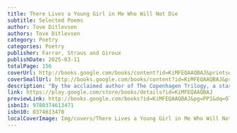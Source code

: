 ```yaml
---
title: There Lives a Young Girl in Me Who Will Not Die
subtitle: Selected Poems
author: Tove Ditlevsen
authors: Tove Ditlevsen
category: Poetry
categories: Poetry
publisher: Farrar, Straus and Giroux
publishDate: 2025-03-11
totalPage: 156
coverUrl: http://books.google.com/books/content?id=KiMFEQAAQBAJ&printsec=frontcover&img=1&zoom=1&edge=curl&source=gbs_api
coverSmallUrl: http://books.google.com/books/content?id=KiMFEQAAQBAJ&printsec=frontcover&img=1&zoom=5&edge=curl&source=gbs_api
description: "By the acclaimed author of The Copenhagen Trilogy, a startling and darkly funny volume of selected poetry, the first to be translated into English. It was a meaningless day like what you call love It was a Thursday In parentheses. The brackets around it Have already faded Life tastes of ash And is bearable. From one of Denmark’s most celebrated twentieth-century writers, the author of the acclaimed Copenhagen Trilogy, comes There Lives a Young Girl in Me Who Will Not Die, a major volume of selected poetry written throughout Tove Ditlevsen’s life. Infused with the same wry nihilism, quiet intensity, dark humor, and crystalline genius that readers savor in her prose, these are heartbreak poems, childhood poems, self-portraits, death poems, wounded poems, confessional poems, and love poems—poems that stare into the surfaces that seduce and deceive us. They describe childhood, longing, loss, and memory, obsessively tracing their imprints and intrusions upon everyday life. With morbid curiosity, Ditlevsen’s poems turn toward the uncanny and the abject, approaching gingerly. They stitch the gray scale of daily disappointment with vivid, unsparing detail, a degree of precision that renders loneliness psychedelic. Speaking across generations to both the passions of youth and the agonies of adulthood, There Lives a Young Girl in Me Who Will Not Die reveals everyday life stripped of its excesses, exposing its bones and bare qualities: the normal and the strange, the meaningful and the meaningless. These startling, resonant poems are both canonical and contemporary, and demand to be shared with friends, loved ones, nemeses, and strangers alike."
link: https://play.google.com/store/books/details?id=KiMFEQAAQBAJ
previewLink: http://books.google.com/books?id=KiMFEQAAQBAJ&pg=PP1&dq=Olga+Ravn&hl=&as_pt=BOOKS&cd=8&source=gbs_api
isbn13: 9780374613471
isbn10: 0374613478
localCoverImage: Img/covers/There Lives a Young Girl in Me Who Will Not Die - Tove Ditlevsen.jpg
---
```

